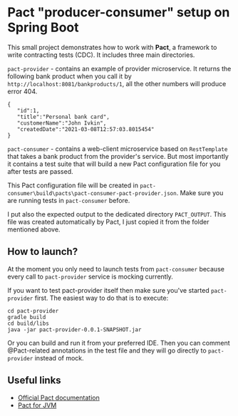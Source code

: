 # Pact "producer-consumer" setup on Spring Boot

This small project demonstrates how to work with **Pact**, a framework to
write contracting tests (CDC). It includes three main directories.

`pact-provider` - contains an example of provider microservice.
It returns the following bank product when you call it
by `http://localhost:8081/bankproducts/1`, all the other numbers will produce error 404.

    {
       "id":1,
       "title":"Personal bank card",
       "customerName":"John Ivkin",
       "createdDate":"2021-03-08T12:57:03.8015454"
    }

`pact-consumer` - contains a web-client microservice based on `RestTemplate` that takes a
bank product from the provider's service. But most importantly it contains a test
suite that will build a new Pact configuration file for you after tests are passed.

This Pact configuration file will be created in `pact-consumer\build\pacts\pact-consumer-pact-provider.json`.
Make sure you are running tests in `pact-consumer` before.

I put also the expected output to the dedicated directory `PACT_OUTPUT`. This file
was created automatically by Pact, I just copied it from the folder mentioned above.

## How to launch?

At the moment you only need to launch tests from `pact-consumer` because every call
to `pact-provider` service is mocking currently.

If you want to test pact-provider itself then make sure you've 
started `pact-provider` first. The easiest way to do that is to execute:

    cd pact-provider
    gradle build
    cd build/libs
    java -jar pact-provider-0.0.1-SNAPSHOT.jar

Or you can build and run it from your preferred IDE. Then you can comment 
@Pact-related annotations in the test file and they will go directly to `pact-provider`
instead of mock.


## Useful links

* [Official Pact documentation](https://docs.pact.io/)
* [Pact for JVM](https://docs.pact.io/implementation_guides/jvm/)